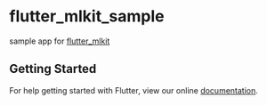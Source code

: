 # flutter_mlkit_sample

sample app for [flutter_mlkit](https://github.com/azihsoyn/flutter_mlkit)

## Getting Started

For help getting started with Flutter, view our online
[documentation](https://flutter.io/).
